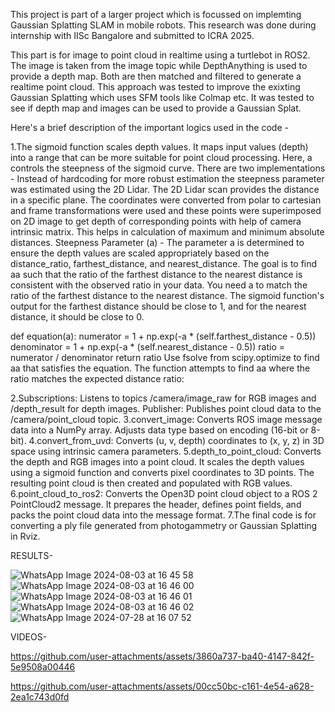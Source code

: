 This project is part of a larger project which is focussed on implemting Gaussian Splatting SLAM in mobile robots. This research was done during internship with IISc Bangalore and submitted to ICRA 2025.

This part is for image to point cloud in realtime using a turtlebot in ROS2. The image is taken from the image topic while DepthAnything is used to provide a depth map. Both are then matched and filtered to generate a realtime point cloud.
This approach was tested to improve the exixting Gaussian Splatting which uses SFM tools like Colmap etc. It was tested to see if depth map and images can be used to provide a Gaussian Splat.

Here's a brief description of the important logics used in the code -

1.The sigmoid function scales depth values. It maps input values (depth) into a range that can be more suitable for point cloud processing. Here, a controls the steepness of the sigmoid curve.
There are two implementations - 
Instead of hardcoding for more robust estimation the steepness parameter was estimated using the 2D Lidar. The 2D Lidar scan provides the distance in a specific plane. The coordinates were converted from polar to cartesian and frame transformations were used and these points were superimposed on 2D image to get depth of corresponding points with help of camera intrinsic matrix.
This helps in calculation of maximum and minimum absolute distances.
Steepness Parameter (a) - 
The parameter a is determined to ensure the depth values are scaled appropriately based on the distance_ratio, farthest_distance, and nearest_distance. The goal is to find aa such that the ratio of the farthest distance to the nearest distance is consistent with the observed ratio in your data.
You need a to match the ratio of the farthest distance to the nearest distance. The sigmoid function's output for the farthest distance should be close to 1, and for the nearest distance, it should be close to 0.

def equation(a):
    numerator = 1 + np.exp(-a * (self.farthest_distance - 0.5))
    denominator = 1 + np.exp(-a * (self.nearest_distance - 0.5))
    ratio = numerator / denominator
    return ratio
Use fsolve from scipy.optimize to find aa that satisfies the equation. The function attempts to find aa where the ratio matches the expected distance ratio:
    




2.Subscriptions: Listens to topics /camera/image_raw for RGB images and /depth_result for depth images.
Publisher: Publishes point cloud data to the /camera/point_cloud topic.
3.convert_image: Converts ROS image message data into a NumPy array. Adjusts data type based on encoding (16-bit or 8-bit).
4.convert_from_uvd: Converts (u, v, depth) coordinates to (x, y, z) in 3D space using intrinsic camera parameters.
5.depth_to_point_cloud: Converts the depth and RGB images into a point cloud. It scales the depth values using a sigmoid function and converts pixel coordinates to 3D points. The resulting point cloud is then created and populated with RGB values.
6.point_cloud_to_ros2: Converts the Open3D point cloud object to a ROS 2 PointCloud2 message. It prepares the header, defines point fields, and packs the point cloud data into the message format.
7.The final code is for converting a ply file generated from photogammetry or Gaussian Splatting in Rviz.


RESULTS-



![WhatsApp Image 2024-08-03 at 16 45 58](https://github.com/user-attachments/assets/6a7255d6-0450-4d20-903d-132640ea197f)
![WhatsApp Image 2024-08-03 at 16 46 00](https://github.com/user-attachments/assets/b58ee982-ac5d-4f03-8bff-c18e0a5fa9fe)
![WhatsApp Image 2024-08-03 at 16 46 01](https://github.com/user-attachments/assets/bca39b54-73a9-46a8-86ab-5b482af79c40)
![WhatsApp Image 2024-08-03 at 16 46 02](https://github.com/user-attachments/assets/7b7b80b1-aa5c-4fb7-8966-ba75aca5b02b)
![WhatsApp Image 2024-07-28 at 16 07 52](https://github.com/user-attachments/assets/cf486341-c929-491e-ba0a-578dcc89d6f6)



VIDEOS-



https://github.com/user-attachments/assets/3860a737-ba40-4147-842f-5e9508a00446




https://github.com/user-attachments/assets/00cc50bc-c161-4e54-a628-2ea1c743d0fd






